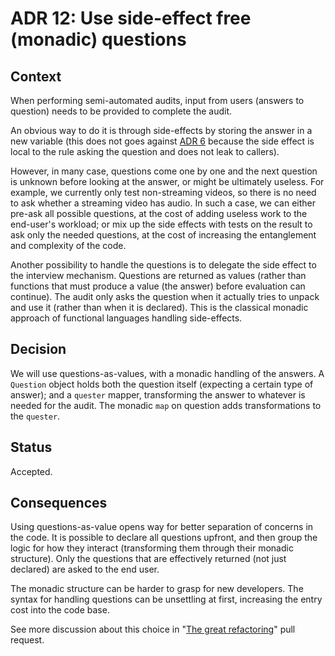 # ADR 12: Use side-effect free (monadic) questions

## Context

When performing semi-automated audits, input from users (answers to question) needs to be provided to complete the audit. 

An obvious way to do it is through side-effects by storing the answer in a new variable (this does not goes against [ADR 6](./adr-006.md) because the side effect is local to the rule asking the question and does not leak to callers).

However, in many case, questions come one by one and the next question is unknown before looking at the answer, or might be ultimately useless. For example, we currently only test non-streaming videos, so there is no need to ask whether a streaming video has audio. In such a case, we can either pre-ask all possible questions, at the cost of adding useless work to the end-user's workload; or mix up the side effects with tests on the result to ask only the needed questions, at the cost of increasing the entanglement and complexity of the code.

Another possibility to handle the questions is to delegate the side effect to the interview mechanism. Questions are returned as values (rather than functions that must produce a value (the answer) before evaluation can continue). The audit only asks the question when it actually tries to unpack and use it (rather than when it is declared). This is the classical monadic approach of functional languages handling side-effects.

## Decision

We will use questions-as-values, with a monadic handling of the answers. A `Question` object holds both the question itself (expecting a certain type of answer); and a `quester` mapper, transforming the answer to whatever is needed for the audit. The monadic `map` on question adds transformations to the `quester`.

## Status

Accepted.

## Consequences

Using questions-as-value opens way for better separation of concerns in the code. It is possible to declare all questions upfront, and then group the logic for how they interact (transforming them through their monadic structure). Only the questions that are effectively returned (not just declared) are asked to the end user.

The monadic structure can be harder to grasp for new developers. The syntax for handling questions can be unsettling at first, increasing the entry cost into the code base.   

See more discussion about this choice in "[The great refactoring](https://github.com/Siteimprove/alfa/pull/165)" pull request.
